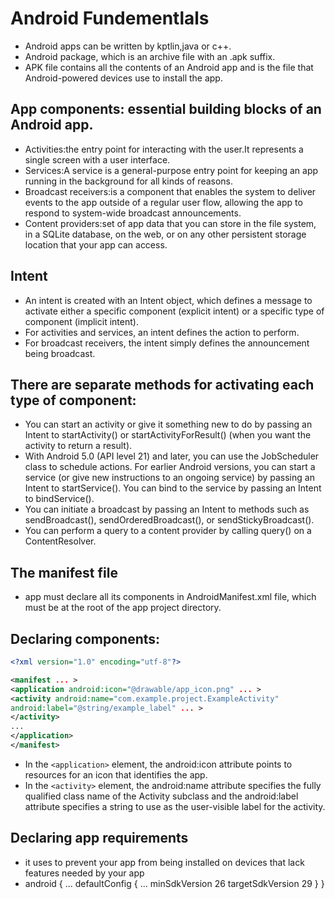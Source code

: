 # Android Fundementlals

- Android apps can be written by kptlin,java or c++.
- Android package, which is an archive file with an .apk suffix.
- APK file contains all the contents of an Android app and is the file that Android-powered devices use to install the app.

## App components: essential building blocks of an Android app.

- Activities:the entry point for interacting with the user.It represents a single screen with a user interface.
- Services:A service is a general-purpose entry point for keeping an app running in the background for all kinds of reasons.
- Broadcast receivers:is a component that enables the system to deliver events to the app outside of a regular user flow, allowing the app to respond to system-wide broadcast announcements.
- Content providers:set of app data that you can store in the file system, in a SQLite database, on the web, or on any other persistent storage location that your app can access.

## Intent

- An intent is created with an Intent object, which defines a message to activate either a specific component (explicit intent) or a specific type of component (implicit intent).
- For activities and services, an intent defines the action to perform.
- For broadcast receivers, the intent simply defines the announcement being broadcast.

## There are separate methods for activating each type of component:

- You can start an activity or give it something new to do by passing an Intent to startActivity() or startActivityForResult() (when you want the activity to return a result).
- With Android 5.0 (API level 21) and later, you can use the JobScheduler class to schedule actions. For earlier Android versions, you can start a service (or give new instructions to an ongoing service) by passing an Intent to startService(). You can bind to the service by passing an Intent to bindService().
- You can initiate a broadcast by passing an Intent to methods such as sendBroadcast(), sendOrderedBroadcast(), or sendStickyBroadcast().
- You can perform a query to a content provider by calling query() on a ContentResolver.

## The manifest file

- app must declare all its components in AndroidManifest.xml file, which must be at the root of the app project directory.

## Declaring components:

  ```xml
  <?xml version="1.0" encoding="utf-8"?>

  <manifest ... >
  <application android:icon="@drawable/app_icon.png" ... >
  <activity android:name="com.example.project.ExampleActivity"
  android:label="@string/example_label" ... >
  </activity>
  ...
  </application>
  </manifest>
  ```

- In the `<application>` element, the android:icon attribute points to resources for an icon that identifies the app.
- In the `<activity>` element, the android:name attribute specifies the fully qualified class name of the Activity subclass and the android:label attribute specifies a string to use as the user-visible label for the activity.

## Declaring app requirements

- it uses to prevent your app from being installed on devices that lack features needed by your app
- android {
  ...
  defaultConfig {
  ...
  minSdkVersion 26
  targetSdkVersion 29
  }
  }
